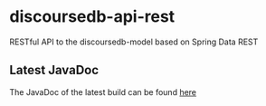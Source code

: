 # discoursedb-api-rest
RESTful API to the discoursedb-model based on Spring Data REST

## Latest JavaDoc
The JavaDoc of the latest build can be found [here](http://moon.lti.cs.cmu.edu:8080/job/DiscourseDB/ws/discoursedb-discoursedb-api-rest/target/apidocs/index.html)

